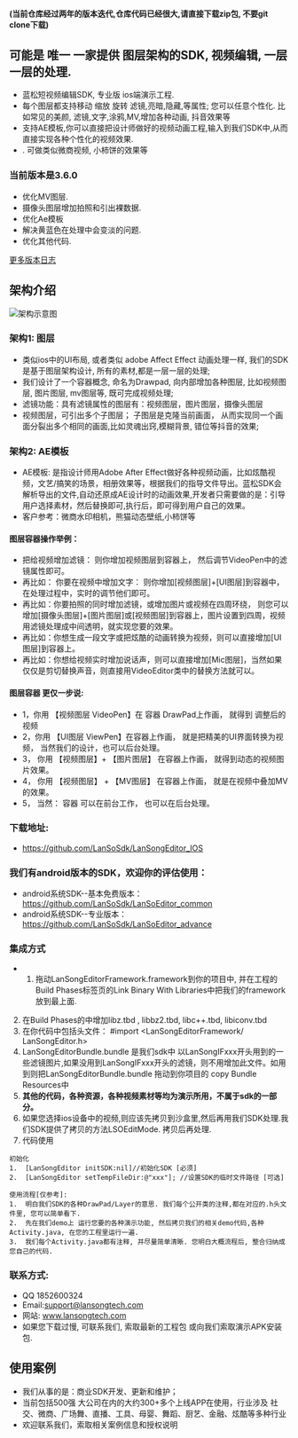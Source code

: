 #### (当前仓库经过两年的版本迭代,仓库代码已经很大,请直接下载zip包, 不要git clone下载)

## 可能是 唯一 一家提供 图层架构的SDK, 视频编辑, 一层 一层的处理.

*  蓝松短视频编辑SDK, 专业版 ios端演示工程.  
*  每个图层都支持移动 缩放 旋转 滤镜,亮暗,隐藏,等属性; 您可以任意个性化. 比如常见的美颜, 滤镜,文字,涂鸦,MV,增加各种动画, 抖音效果等
*  支持AE模板,你可以直接把设计师做好的视频动画工程,输入到我们SDK中,从而直接实现各种个性化的视频效果.
* . 可做类似微商视频, 小柿饼的效果等
 
 ### 当前版本是3.6.0
 - 优化MV图层. 
- 摄像头图层增加拍照和引出裸数据.
- 优化Ae模板
- 解决黄蓝色在处理中会变淡的问题.
- 优化其他代码.


[更多版本日志](https://github.com/LanSoSdk/LanSongEditor_IOS/blob/master/%E7%89%88%E6%9C%AC%E6%9B%B4%E6%96%B0%E8%AE%B0%E5%BD%95.md)

## 架构介绍
![架构示意图](https://github.com/LanSoSdk/LanSoEditor_advance/blob/master/SDK%E6%9E%B6%E6%9E%84%E5%9B%BE%E7%89%87.png)
### 架构1: 图层
*   类似ios中的UI布局, 或者类似 adobe Affect Effect 动画处理一样, 我们的SDK是基于图层架构设计, 所有的素材,都是一层一层的处理;
*   我们设计了一个容器概念, 命名为Drawpad, 向内部增加各种图层, 比如视频图层, 图片图层, mv图层等, 既可完成视频处理;
*   滤镜功能：具有滤镜属性的图层有：视频图层，图片图层，摄像头图层
*   视频图层，可引出多个子图层； 子图层是克隆当前画面， 从而实现同一个画面分裂出多个相同的画面,比如灵魂出窍,模糊背景, 错位等抖音的效果;

### 架构2: AE模板

*   AE模板:  是指设计师用Adobe After Effect做好各种视频动画，比如炫酷视频，文艺/搞笑的场景，相册效果等，根据我们的指导文件导出。蓝松SDK会解析导出的文件,自动还原成AE设计时的动画效果,开发者只需要做的是：引导用户选择素材，然后替换即可,执行后，即可得到用户自己的效果。
*   客户参考：微商水印相机，熊猫动态壁纸,小柿饼等

#### 图层容器操作举例：
*   把给视频增加滤镜： 则你增加视频图层到容器上， 然后调节VideoPen中的滤镜属性即可。
*   再比如： 你要在视频中增加文字： 则你增加[视频图层]+[UI图层]到容器中，在处理过程中，实时的调节他们即可。
*   再比如：你要拍照的同时增加滤镜，或增加图片或视频在四周环绕， 则您可以增加[摄像头图层]+[图片图层]或[视频图层]到容器上，图片设置到四周，视频用滤镜处理成中间透明，就实现您要的效果。
*   再比如：你想生成一段文字或把炫酷的动画转换为视频，则可以直接增加[UI图层]到容器上。
*   再比如：你想给视频实时增加说话声，则可以直接增加[Mic图层]，当然如果仅仅是剪切替换声音，则直接用VideoEditor类中的替换方法就可以。


#### 图层容器 更仅一步说:
* 1，你用 【视频图层 VideoPen】在 容器 DrawPad上作画， 就得到 调整后的视频
* 2，你用 【UI图层  ViewPen】在容器上作画， 就是把精美的UI界面转换为视频， 当然我们的设计，也可以后台处理。
* 3， 你用 【视频图层】+ 【图片图层】 在容器上作画， 就得到动态的视频图片效果。
* 4， 你用  【视频图层】 + 【MV图层】 在容器上作画， 就是在视频中叠加MV的效果。
* 5， 当然： 容器 可以在前台工作， 也可以在后台处理。




### 下载地址: 
*  https://github.com/LanSoSdk/LanSongEditor_IOS

### 我们有android版本的SDK，欢迎你的评估使用：
*	android系统SDK--基本免费版本：https://github.com/LanSoSdk/LanSoEditor_common
*	android系统SDK--专业版本：https://github.com/LanSoSdk/LanSoEditor_advance

### 集成方式
- 1. 拖动LanSongEditorFramework.framework到你的项目中, 并在工程的Build Phases标签页的Link Binary With Libraries中把我们的framework放到最上面.
2. 在Build Phases的<Link Binary With Libraries>中增加libz.tbd , libbz2.tbd, libc++.tbd, libiconv.tbd
3. 在你代码中包括头文件： #import <LanSongEditorFramework/ LanSongEditor.h>
4. LanSongEditorBundle.bundle 是我们sdk中 以LanSongIFxxx开头用到的一些滤镜图片,如果没用到LanSongIFxxx开头的滤镜，则不用增加此文件。如用到则把LanSongEditorBundle.bundle 拖动到你项目的 copy Bundle Resources中
5. **其他的代码，各种资源，各种视频素材等均为演示所用，不属于sdk的一部分。**
6. 如果您选择ios设备中的视频,则应该先拷贝到沙盒里,然后再用我们SDK处理.我们SDK提供了拷贝的方法LSOEditMode. 拷贝后再处理.
7. 代码使用
 ```
初始化
 1.  [LanSongEditor initSDK:nil]//初始化SDK [必须]
 2.  [LanSongEditor setTempFileDir:@"xxx"]; //设置SDK的临时文件路径 [可选]

使用流程[仅参考]:
 1.  明白我们SDK的各种DrawPad/Layer的意思. 我们每个公开类的注释,都在对应的.h头文件里, 您可以简单看下.
 2.  先在我们demo上 运行您要的各种演示功能, 然后拷贝我们的相关demo代码,各种Activity.java, 在您的工程里运行一遍.
 3.  我们每个Activity.java都有注释, 并尽量简单清晰. 您明白大概流程后, 整合归纳成您自己的代码. 
 ```
### 联系方式:
*   QQ 1852600324 
*   Email:support@lansongtech.com
*   网站: www.lansongtech.com
*  如果您下载过慢, 可联系我们, 索取最新的工程包 或向我们索取演示APK安装包.

## 使用案例
*   我们从事的是：商业SDK开发、更新和维护；
*   当前包括500强 大公司在内的大约300+多个上线APP在使用，行业涉及 社交、微商、广场舞、直播、工具、母婴、舞蹈、厨艺、金融、炫酷等多种行业
*   欢迎联系我们，索取相关案例信息和授权说明
